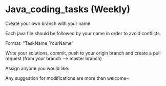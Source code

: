 # Java_coding_tasks (Weekly)

Create your own branch with your name. 

Each java file should be followed by your name in order to avoid conflicts.

Format:   "TaskName_YourName" 

Write your solutions, commit, push to your origin branch and create a pull request (from your branch --> master branch)

Assign anyone you would like.

Any suggestion for modifications are more than welcome~
